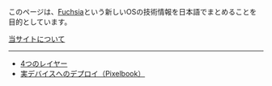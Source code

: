 
このページは、[Fuchsia](https://fuchsia.googlesource.com/)という新しいOSの技術情報を日本語でまとめることを目的としています。


[当サイトについて](about-us.md)


-----

- [4つのレイヤー](4layers.md)
- [実デバイスへのデプロイ（Pixelbook）](install-pixel.md)

 
